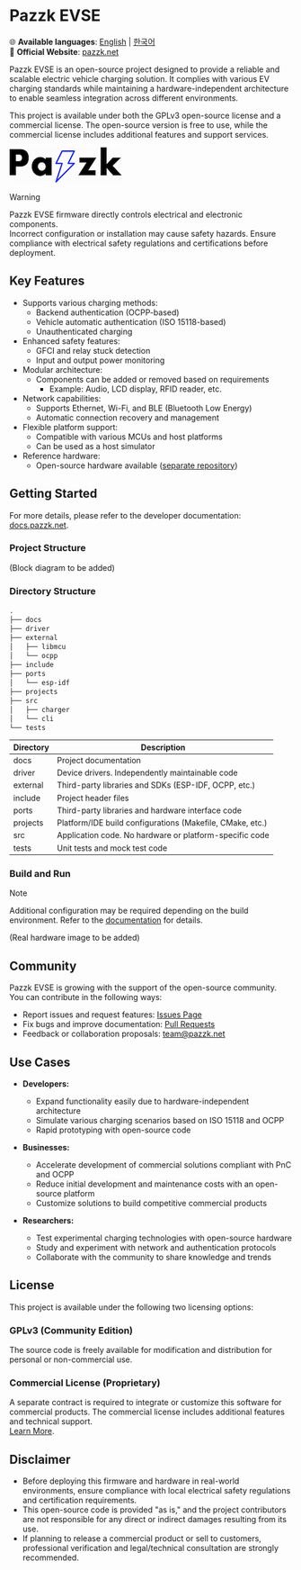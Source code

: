 # Pazzk EVSE

🌐 **Available languages**: [English](README.md) | [한국어](README_ko.md)<br />
🔗 **Official Website**: [pazzk.net](https://pazzk.net)

Pazzk EVSE is an open-source project designed to provide a reliable and scalable electric vehicle charging solution. It complies with various EV charging standards while maintaining a hardware-independent architecture to enable seamless integration across different environments.

This project is available under both the GPLv3 open-source license and a commercial license. The open-source version is free to use, while the commercial license includes additional features and support services.

[![pazzk-logo](docs/images/pazzk-logo.png)](https://pazzk.net)

> [!WARNING]
> Pazzk EVSE firmware directly controls electrical and electronic components.<br />
> Incorrect configuration or installation may cause safety hazards. Ensure compliance with electrical safety regulations and certifications before deployment.

## Key Features
- Supports various charging methods:
  - Backend authentication (OCPP-based)
  - Vehicle automatic authentication (ISO 15118-based)
  - Unauthenticated charging
- Enhanced safety features:
  - GFCI and relay stuck detection
  - Input and output power monitoring
- Modular architecture:
  - Components can be added or removed based on requirements
    - Example: Audio, LCD display, RFID reader, etc.
- Network capabilities:
  - Supports Ethernet, Wi-Fi, and BLE (Bluetooth Low Energy)
  - Automatic connection recovery and management
- Flexible platform support:
  - Compatible with various MCUs and host platforms
  - Can be used as a host simulator
- Reference hardware:
  - Open-source hardware available ([separate repository](https://github.com/pazzk-labs/evse-hw))

## Getting Started
For more details, please refer to the developer documentation: [docs.pazzk.net](https://docs.pazzk.net).

### Project Structure
(Block diagram to be added)

### Directory Structure

```
.
├── docs
├── driver
├── external
│   ├── libmcu
│   └── ocpp
├── include
├── ports
│   └── esp-idf
├── projects
├── src
│   ├── charger
│   └── cli
└── tests
```

| Directory  | Description                                               |
| ---------- | --------------------------------------------------------- |
| docs       | Project documentation                                     |
| driver     | Device drivers. Independently maintainable code           |
| external   | Third-party libraries and SDKs (ESP-IDF, OCPP, etc.)      |
| include    | Project header files                                      |
| ports      | Third-party libraries and hardware interface code         |
| projects   | Platform/IDE build configurations (Makefile, CMake, etc.) |
| src        | Application code. No hardware or platform-specific code   |
| tests      | Unit tests and mock test code                             |

### Build and Run

> [!NOTE]
> Additional configuration may be required depending on the build environment. Refer to the [documentation](docs/build.md) for details.

(Real hardware image to be added)

## Community
Pazzk EVSE is growing with the support of the open-source community. You can contribute in the following ways:

- Report issues and request features: [Issues Page](https://github.com/pazzk-labs/evse/issues)
- Fix bugs and improve documentation: [Pull Requests](https://github.com/pazzk-labs/evse/pulls)
- Feedback or collaboration proposals: [team@pazzk.net](mailto:team@pazzk.net)

## Use Cases
- **Developers:**
  - Expand functionality easily due to hardware-independent architecture
  - Simulate various charging scenarios based on ISO 15118 and OCPP
  - Rapid prototyping with open-source code

- **Businesses:**
  - Accelerate development of commercial solutions compliant with PnC and OCPP
  - Reduce initial development and maintenance costs with an open-source platform
  - Customize solutions to build competitive commercial products

- **Researchers:**
  - Test experimental charging technologies with open-source hardware
  - Study and experiment with network and authentication protocols
  - Collaborate with the community to share knowledge and trends

## License
This project is available under the following two licensing options:

### GPLv3 (Community Edition)
The source code is freely available for modification and distribution for personal or non-commercial use.

### Commercial License (Proprietary)
A separate contract is required to integrate or customize this software for commercial products. The commercial license includes additional features and technical support.  
[Learn More](https://pazzk.net/commercial-license).

## Disclaimer
- Before deploying this firmware and hardware in real-world environments, ensure compliance with local electrical safety regulations and certification requirements.
- This open-source code is provided "as is," and the project contributors are not responsible for any direct or indirect damages resulting from its use.
- If planning to release a commercial product or sell to customers, professional verification and legal/technical consultation are strongly recommended.
